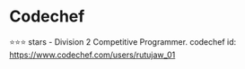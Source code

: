 # Codechef

⭐⭐⭐ stars - Division 2 Competitive Programmer.
codechef id: https://www.codechef.com/users/rutujaw_01
